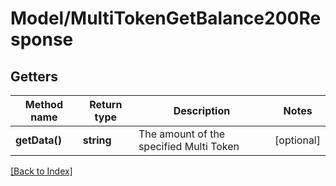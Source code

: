 # Model/MultiTokenGetBalance200Response

## Getters

Method name | Return type | Description | Notes
------------ | ------------- | ------------- | -------------
**getData()** | **string** | The amount of the specified Multi Token | [optional]

[[Back to Index]](../index.md)
